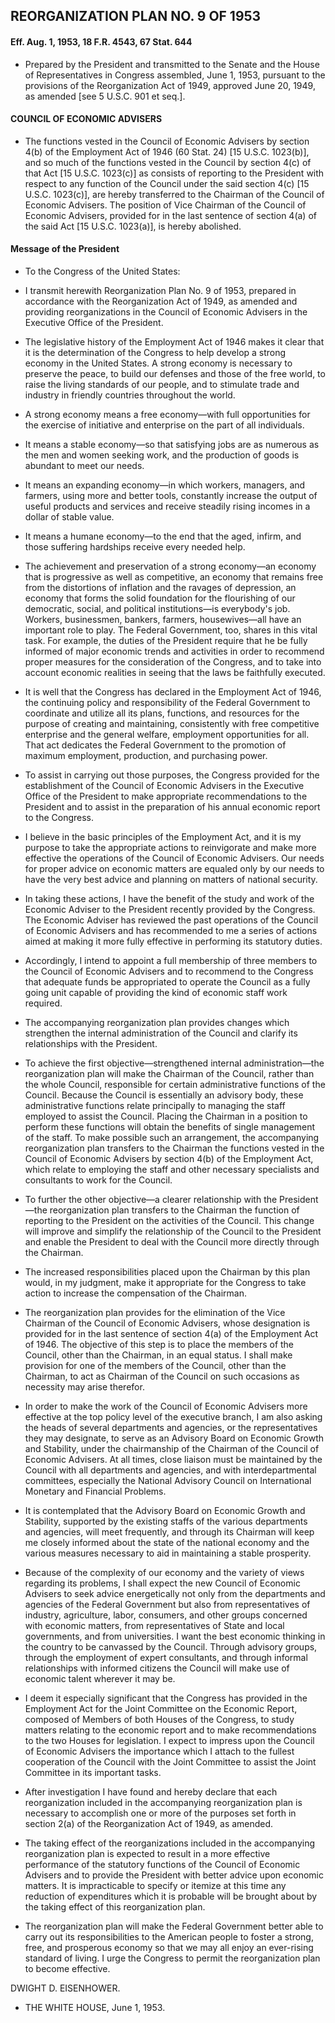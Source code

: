 ## **REORGANIZATION PLAN NO. 9 OF 1953**
#### Eff. Aug. 1, 1953, 18 F.R. 4543, 67 Stat. 644
* Prepared by the President and transmitted to the Senate and the House of Representatives in Congress assembled, June 1, 1953, pursuant to the provisions of the Reorganization Act of 1949, approved June 20, 1949, as amended [see 5 U.S.C. 901 et seq.].

#### COUNCIL OF ECONOMIC ADVISERS
* The functions vested in the Council of Economic Advisers by section 4(b) of the Employment Act of 1946 (60 Stat. 24) [15 U.S.C. 1023(b)], and so much of the functions vested in the Council by section 4(c) of that Act [15 U.S.C. 1023(c)] as consists of reporting to the President with respect to any function of the Council under the said section 4(c) [15 U.S.C. 1023(c)], are hereby transferred to the Chairman of the Council of Economic Advisers. The position of Vice Chairman of the Council of Economic Advisers, provided for in the last sentence of section 4(a) of the said Act [15 U.S.C. 1023(a)], is hereby abolished.

#### Message of the President
* To the Congress of the United States:

* I transmit herewith Reorganization Plan No. 9 of 1953, prepared in accordance with the Reorganization Act of 1949, as amended and providing reorganizations in the Council of Economic Advisers in the Executive Office of the President.

* The legislative history of the Employment Act of 1946 makes it clear that it is the determination of the Congress to help develop a strong economy in the United States. A strong economy is necessary to preserve the peace, to build our defenses and those of the free world, to raise the living standards of our people, and to stimulate trade and industry in friendly countries throughout the world.

* A strong economy means a free economy—with full opportunities for the exercise of initiative and enterprise on the part of all individuals.

* It means a stable economy—so that satisfying jobs are as numerous as the men and women seeking work, and the production of goods is abundant to meet our needs.

* It means an expanding economy—in which workers, managers, and farmers, using more and better tools, constantly increase the output of useful products and services and receive steadily rising incomes in a dollar of stable value.

* It means a humane economy—to the end that the aged, infirm, and those suffering hardships receive every needed help.

* The achievement and preservation of a strong economy—an economy that is progressive as well as competitive, an economy that remains free from the distortions of inflation and the ravages of depression, an economy that forms the solid foundation for the flourishing of our democratic, social, and political institutions—is everybody's job. Workers, businessmen, bankers, farmers, housewives—all have an important role to play. The Federal Government, too, shares in this vital task. For example, the duties of the President require that he be fully informed of major economic trends and activities in order to recommend proper measures for the consideration of the Congress, and to take into account economic realities in seeing that the laws be faithfully executed.

* It is well that the Congress has declared in the Employment Act of 1946, the continuing policy and responsibility of the Federal Government to coordinate and utilize all its plans, functions, and resources for the purpose of creating and maintaining, consistently with free competitive enterprise and the general welfare, employment opportunities for all. That act dedicates the Federal Government to the promotion of maximum employment, production, and purchasing power.

* To assist in carrying out those purposes, the Congress provided for the establishment of the Council of Economic Advisers in the Executive Office of the President to make appropriate recommendations to the President and to assist in the preparation of his annual economic report to the Congress.

* I believe in the basic principles of the Employment Act, and it is my purpose to take the appropriate actions to reinvigorate and make more effective the operations of the Council of Economic Advisers. Our needs for proper advice on economic matters are equaled only by our needs to have the very best advice and planning on matters of national security.

* In taking these actions, I have the benefit of the study and work of the Economic Adviser to the President recently provided by the Congress. The Economic Adviser has reviewed the past operations of the Council of Economic Advisers and has recommended to me a series of actions aimed at making it more fully effective in performing its statutory duties.

* Accordingly, I intend to appoint a full membership of three members to the Council of Economic Advisers and to recommend to the Congress that adequate funds be appropriated to operate the Council as a fully going unit capable of providing the kind of economic staff work required.

* The accompanying reorganization plan provides changes which strengthen the internal administration of the Council and clarify its relationships with the President.

* To achieve the first objective—strengthened internal administration—the reorganization plan will make the Chairman of the Council, rather than the whole Council, responsible for certain administrative functions of the Council. Because the Council is essentially an advisory body, these administrative functions relate principally to managing the staff employed to assist the Council. Placing the Chairman in a position to perform these functions will obtain the benefits of single management of the staff. To make possible such an arrangement, the accompanying reorganization plan transfers to the Chairman the functions vested in the Council of Economic Advisers by section 4(b) of the Employment Act, which relate to employing the staff and other necessary specialists and consultants to work for the Council.

* To further the other objective—a clearer relationship with the President—the reorganization plan transfers to the Chairman the function of reporting to the President on the activities of the Council. This change will improve and simplify the relationship of the Council to the President and enable the President to deal with the Council more directly through the Chairman.

* The increased responsibilities placed upon the Chairman by this plan would, in my judgment, make it appropriate for the Congress to take action to increase the compensation of the Chairman.

* The reorganization plan provides for the elimination of the Vice Chairman of the Council of Economic Advisers, whose designation is provided for in the last sentence of section 4(a) of the Employment Act of 1946. The objective of this step is to place the members of the Council, other than the Chairman, in an equal status. I shall make provision for one of the members of the Council, other than the Chairman, to act as Chairman of the Council on such occasions as necessity may arise therefor.

* In order to make the work of the Council of Economic Advisers more effective at the top policy level of the executive branch, I am also asking the heads of several departments and agencies, or the representatives they may designate, to serve as an Advisory Board on Economic Growth and Stability, under the chairmanship of the Chairman of the Council of Economic Advisers. At all times, close liaison must be maintained by the Council with all departments and agencies, and with interdepartmental committees, especially the National Advisory Council on International Monetary and Financial Problems.

* It is contemplated that the Advisory Board on Economic Growth and Stability, supported by the existing staffs of the various departments and agencies, will meet frequently, and through its Chairman will keep me closely informed about the state of the national economy and the various measures necessary to aid in maintaining a stable prosperity.

* Because of the complexity of our economy and the variety of views regarding its problems, I shall expect the new Council of Economic Advisers to seek advice energetically not only from the departments and agencies of the Federal Government but also from representatives of industry, agriculture, labor, consumers, and other groups concerned with economic matters, from representatives of State and local governments, and from universities. I want the best economic thinking in the country to be canvassed by the Council. Through advisory groups, through the employment of expert consultants, and through informal relationships with informed citizens the Council will make use of economic talent wherever it may be.

* I deem it especially significant that the Congress has provided in the Employment Act for the Joint Committee on the Economic Report, composed of Members of both Houses of the Congress, to study matters relating to the economic report and to make recommendations to the two Houses for legislation. I expect to impress upon the Council of Economic Advisers the importance which I attach to the fullest cooperation of the Council with the Joint Committee to assist the Joint Committee in its important tasks.

* After investigation I have found and hereby declare that each reorganization included in the accompanying reorganization plan is necessary to accomplish one or more of the purposes set forth in section 2(a) of the Reorganization Act of 1949, as amended.

* The taking effect of the reorganizations included in the accompanying reorganization plan is expected to result in a more effective performance of the statutory functions of the Council of Economic Advisers and to provide the President with better advice upon economic matters. It is impracticable to specify or itemize at this time any reduction of expenditures which it is probable will be brought about by the taking effect of this reorganization plan.

* The reorganization plan will make the Federal Government better able to carry out its responsibilities to the American people to foster a strong, free, and prosperous economy so that we may all enjoy an ever-rising standard of living. I urge the Congress to permit the reorganization plan to become effective.

DWIGHT D. EISENHOWER.&nbsp;&nbsp;&nbsp;&nbsp;&nbsp;&nbsp;


* THE WHITE HOUSE, June 1, 1953.